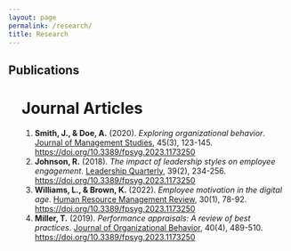 ```yaml
---
layout: page
permalink: /research/
title: Research
---
```


<h2>Publications</h2>
<ul>

<!DOCTYPE html>
<html>
<head>
    <title>Journal Articles</title>
</head>
<body>
    <h1>Journal Articles</h1>
    <ol>
        <li>
            <strong>Smith, J., & Doe, A.</strong> (2020). <em>Exploring organizational behavior</em>. <u>Journal of Management Studies</u>, 45(3), 123-145. 
            <a href="https://doi.org/10.3389/fpsyg.2023.1173250">https://doi.org/10.3389/fpsyg.2023.1173250</a>
        </li>
        <li>
            <strong>Johnson, R.</strong> (2018). <em>The impact of leadership styles on employee engagement</em>. <u>Leadership Quarterly</u>, 39(2), 234-256. 
            <a href="https://doi.org/10.3389/fpsyg.2023.1173250">https://doi.org/10.3389/fpsyg.2023.1173250</a>
        </li>
        <li>
            <strong>Williams, L., & Brown, K.</strong> (2022). <em>Employee motivation in the digital age</em>. <u>Human Resource Management Review</u>, 30(1), 78-92. 
            <a href="https://doi.org/10.3389/fpsyg.2023.1173250">https://doi.org/10.3389/fpsyg.2023.1173250</a>
        </li>
        <li>
            <strong>Miller, T.</strong> (2019). <em>Performance appraisals: A review of best practices</em>. <u>Journal of Organizational Behavior</u>, 40(4), 489-510. 
            <a href="https://doi.org/10.3389/fpsyg.2023.1173250">https://doi.org/10.3389/fpsyg.2023.1173250</a>
        </li>
    </ol>
</body>
</html>

		

